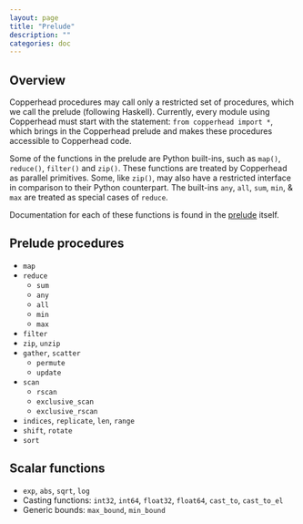 ```yaml
---
layout: page
title: "Prelude"
description: ""
categories: doc
---
```


Overview
--------

Copperhead procedures may call only a restricted set
of procedures, which we call the prelude (following Haskell).
Currently, every module using Copperhead must start with the
statement:
`from copperhead import *`, which brings in the Copperhead prelude and
makes these procedures accessible to Copperhead code.

Some of the functions in the prelude are Python built-ins, such as
`map()`, `reduce()`, `filter()` and `zip()`.  These functions are
treated by Copperhead as parallel primitives.  Some, like `zip()`, may
also have a restricted interface in comparison to their Python
counterpart.  The built-ins `any`, `all`, `sum`, `min`, & `max` are
treated as special cases of `reduce`.

Documentation for each of these functions is found in the
[prelude][prelude] itself.

Prelude procedures
------------------
* `map`
* `reduce`
  - `sum`
  - `any`
  - `all`
  - `min`
  - `max`
* `filter`
* `zip`, `unzip`
* `gather`, `scatter`
  - `permute`
  - `update`
* `scan`
  - `rscan`
  - `exclusive_scan`
  - `exclusive_rscan`
* `indices`, `replicate`, `len`, `range`
* `shift`, `rotate`
* `sort`

Scalar functions
----------------
* `exp`, `abs`, `sqrt`, `log`
* Casting functions: `int32`, `int64`, `float32`, `float64`,
`cast_to`, `cast_to_el`
* Generic bounds: `max_bound`, `min_bound`


[prelude]: https://github.com/copperhead/copperhead/blob/master/copperhead/prelude.py






